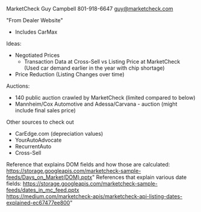 MarketCheck
Guy Campbell
801-918-6647
guy@marketcheck.com


"From Dealer Website"
- Includes CarMax

Ideas:
- Negotiated Prices
	- Transaction Data at Cross-Sell vs Listing Price at MarketCheck (Used car demand earlier in the year with chip shortage)
- Price Reduction (Listing Changes over time)

Auctions:
- 140 public auction crawled by MarketCheck (limited compared to below)
- Mannheim/Cox Automotive and Adessa/Carvana - auction (might include final sales price)

Other sources to check out
- CarEdge.com (depreciation values)
- YourAutoAdvocate
- RecurrentAuto
- Cross-Sell

Reference that explains DOM fields and how those are calculated:
https://storage.googleapis.com/marketcheck-sample-feeds/Days_on_Market(DOM).pptx"
References that explain various date fields:
https://storage.googleapis.com/marketcheck-sample-feeds/dates_in_mc_feed.pptx  
https://medium.com/marketcheck-apis/marketcheck-api-listing-dates-explained-ec67477ee800"
